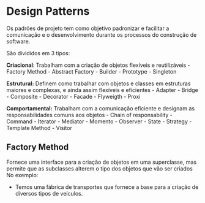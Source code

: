 # Design Patterns

Os padrões de projeto tem como objetivo padronizar e facilitar a comunicação e o desenvolvimento durante os processos do construção de software.

São dividídos em 3 tipos:

**Criacional**: Trabalham com a criação de objetos flexíveis e reutilizáveis
    -   Factory Method
    -   Abstract Factory
    -   Builder
    -   Prototype
    -   Singleton
    
**Estrutural:** Definem como trabalhar com objetos e classes em estruturas maiores e complexas, e ainda assim flexíveis e eficientes
    -   Adapter
    -   Bridge
    -   Composite
    -   Decorator
    -   Facade
    -   Flyweigth
    -   Proxi
    
**Comportamental:** Trabalham com a comunicação eficiente e designam as responsabilidades comuns aos objetos
    -   Chain of responsability
    -   Command
    -   Iterator
    -   Mediator
    -   Momento
    -   Observer
    -   State
    -   Strategy
    -   Template Method
    -   Visitor

## Factory Method
Fornece uma interface para a criação de objetos em uma superclasse, mas permite que as subclasses alterem o tipo dos objetos que vão ser criados 
No exemplo:
- Temos uma fábrica de transportes que fornece a base para a criação de diversos tipos de veículos.
